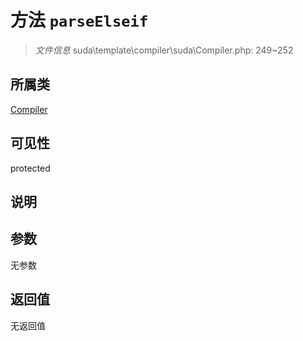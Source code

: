# 方法 `parseElseif`

> *文件信息* suda\template\compiler\suda\Compiler.php: 249~252

## 所属类 

[Compiler](../Compiler.md)

## 可见性

protected

## 说明



## 参数


无参数


## 返回值

无返回值
